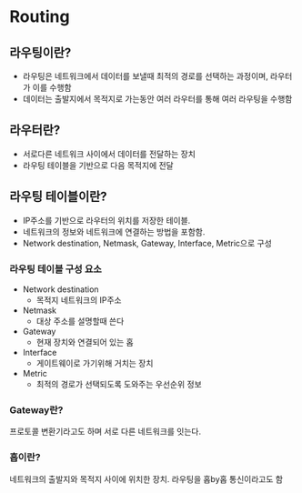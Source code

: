 # Routing

## 라우팅이란?
- 라우팅은 네트워크에서 데이터를 보낼때 최적의 경로를 선택하는 과정이며, 라우터가 이를 수행함
- 데이터는 출발지에서 목적지로 가는동안 여러 라우터를 통해 여러 라우팅을 수행함

## 라우터란?
- 서로다른 네트워크 사이에서 데이터를 전달하는 장치
- 라우팅 테이블을 기반으로 다음 목적지에 전달 

## 라우팅 테이블이란?
- IP주소를 기반으로 라우터의 위치를 저장한 테이블.
- 네트워크의 정보와 네트워크에 연결하는 방법을 포함함.
- Network destination, Netmask, Gateway, Interface, Metric으로 구성

### 라우팅 테이블 구성 요소
- Network destination 
  - 목적지 네트워크의 IP주소
- Netmask 
  - 대상 주소를 설명할때 쓴다
- Gateway
  - 현재 장치와 연결되어 있는 홉
- Interface
  - 게이트웨이로 가기위해 거치는 장치
- Metric
  - 최적의 경로가 선택되도록 도와주는 우선순위 정보

### Gateway란?
프로토콜 변환기라고도 하며 서로 다른 네트워크를 잇는다.

### 홉이란?
네트워크의 출발지와 목적지 사이에 위치한 장치. 라우팅을 홉by홉 통신이라고도 함

